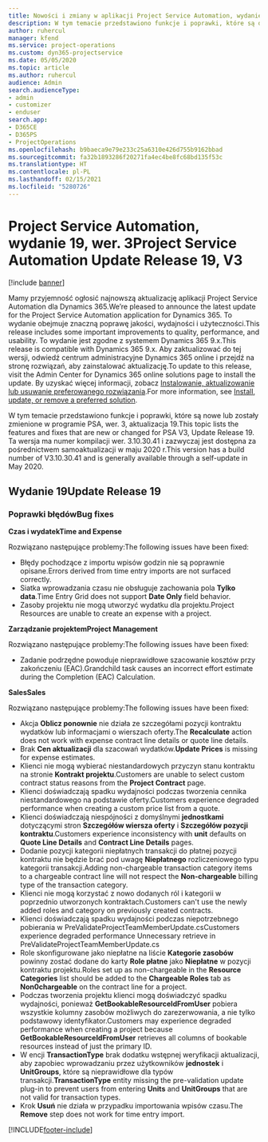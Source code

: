 ```yaml
---
title: Nowości i zmiany w aplikacji Project Service Automation, wydanie 19, wer. 3
description: W tym temacie przedstawiono funkcje i poprawki, które są dostępne w programie Project Service Automation, aktualizacja 19, wer. 3.
author: ruhercul
manager: kfend
ms.service: project-operations
ms.custom: dyn365-projectservice
ms.date: 05/05/2020
ms.topic: article
ms.author: ruhercul
audience: Admin
search.audienceType:
- admin
- customizer
- enduser
search.app:
- D365CE
- D365PS
- ProjectOperations
ms.openlocfilehash: b9baeca9e79e233c25a6310e426d755b9162bbad
ms.sourcegitcommit: fa32b1893286f20271fa4ec4be8fc68bd135f53c
ms.translationtype: HT
ms.contentlocale: pl-PL
ms.lasthandoff: 02/15/2021
ms.locfileid: "5280726"
---
```

# <a name="project-service-automation-update-release-19-v3"></a><span data-ttu-id="1b854-103">Project Service Automation, wydanie 19, wer. 3</span><span class="sxs-lookup"><span data-stu-id="1b854-103">Project Service Automation Update Release 19, V3</span></span>

[!include [banner](../includes/psa-now-project-operations.md)]

<span data-ttu-id="1b854-104">Mamy przyjemność ogłosić najnowszą aktualizację aplikacji Project Service Automation dla Dynamics 365.</span><span class="sxs-lookup"><span data-stu-id="1b854-104">We’re pleased to announce the latest update for the Project Service Automation application for Dynamics 365.</span></span> <span data-ttu-id="1b854-105">To wydanie obejmuje znaczną poprawę jakości, wydajności i użyteczności.</span><span class="sxs-lookup"><span data-stu-id="1b854-105">This release includes some important improvements to quality, performance, and usability.</span></span> <span data-ttu-id="1b854-106">To wydanie jest zgodne z systemem Dynamics 365 9.x.</span><span class="sxs-lookup"><span data-stu-id="1b854-106">This release is compatible with Dynamics 365 9.x.</span></span> <span data-ttu-id="1b854-107">Aby zaktualizować do tej wersji, odwiedź centrum administracyjne Dynamics 365 online i przejdź na stronę rozwiązań, aby zainstalować aktualizację.</span><span class="sxs-lookup"><span data-stu-id="1b854-107">To update to this release, visit the Admin Center for Dynamics 365 online solutions page to install the update.</span></span> <span data-ttu-id="1b854-108">By uzyskać więcej informacji, zobacz [Instalowanie, aktualizowanie lub usuwanie preferowanego rozwiązania](https://docs.microsoft.com/power-platform/admin/install-remove-preferred-solution).</span><span class="sxs-lookup"><span data-stu-id="1b854-108">For more information, see [Install, update, or remove a preferred solution](https://docs.microsoft.com/power-platform/admin/install-remove-preferred-solution).</span></span>

<span data-ttu-id="1b854-109">W tym temacie przedstawiono funkcje i poprawki, które są nowe lub zostały zmienione w programie PSA, wer. 3, aktualizacja 19.</span><span class="sxs-lookup"><span data-stu-id="1b854-109">This topic lists the features and fixes that are new or changed for PSA V3, Update Release 19.</span></span> <span data-ttu-id="1b854-110">Ta wersja ma numer kompilacji wer. 3.10.30.41 i zazwyczaj jest dostępna za pośrednictwem samoaktualizacji w maju 2020 r.</span><span class="sxs-lookup"><span data-stu-id="1b854-110">This version has a build number of V3.10.30.41 and is generally available through a self-update in May 2020.</span></span>

## <a name="update-release-19"></a><span data-ttu-id="1b854-111">Wydanie 19</span><span class="sxs-lookup"><span data-stu-id="1b854-111">Update Release 19</span></span>

### <a name="bug-fixes"></a><span data-ttu-id="1b854-112">Poprawki błędów</span><span class="sxs-lookup"><span data-stu-id="1b854-112">Bug fixes</span></span>

<span data-ttu-id="1b854-113">**Czas i wydatek**</span><span class="sxs-lookup"><span data-stu-id="1b854-113">**Time and Expense**</span></span>

<span data-ttu-id="1b854-114">Rozwiązano następujące problemy:</span><span class="sxs-lookup"><span data-stu-id="1b854-114">The following issues have been fixed:</span></span> 

- <span data-ttu-id="1b854-115">Błędy pochodzące z importu wpisów godzin nie są poprawnie opisane.</span><span class="sxs-lookup"><span data-stu-id="1b854-115">Errors derived from time entry imports are not surfaced correctly.</span></span>
- <span data-ttu-id="1b854-116">Siatka wprowadzania czasu nie obsługuje zachowania pola **Tylko data**.</span><span class="sxs-lookup"><span data-stu-id="1b854-116">Time Entry Grid does not support **Date Only** field behavior.</span></span>
- <span data-ttu-id="1b854-117">Zasoby projektu nie mogą utworzyć wydatku dla projektu.</span><span class="sxs-lookup"><span data-stu-id="1b854-117">Project Resources are unable to create an expense with a project.</span></span>

<span data-ttu-id="1b854-118">**Zarządzanie projektem**</span><span class="sxs-lookup"><span data-stu-id="1b854-118">**Project Management**</span></span>

<span data-ttu-id="1b854-119">Rozwiązano następujące problemy:</span><span class="sxs-lookup"><span data-stu-id="1b854-119">The following issues have been fixed:</span></span> 

-  <span data-ttu-id="1b854-120">Zadanie podrzędne powoduje nieprawidłowe szacowanie kosztów przy zakończeniu (EAC).</span><span class="sxs-lookup"><span data-stu-id="1b854-120">Grandchild task causes an incorrect effort estimate during the Completion (EAC) Calculation.</span></span>

<span data-ttu-id="1b854-121">**Sales**</span><span class="sxs-lookup"><span data-stu-id="1b854-121">**Sales**</span></span>

<span data-ttu-id="1b854-122">Rozwiązano następujące problemy:</span><span class="sxs-lookup"><span data-stu-id="1b854-122">The following issues have been fixed:</span></span> 

- <span data-ttu-id="1b854-123">Akcja **Oblicz ponownie** nie działa ze szczegółami pozycji kontraktu wydatków lub informacjami o wierszach oferty.</span><span class="sxs-lookup"><span data-stu-id="1b854-123">The **Recalculate** action does not work with expense contract line details or quote line details.</span></span>
- <span data-ttu-id="1b854-124">Brak **Cen aktualizacji** dla szacowań wydatków.</span><span class="sxs-lookup"><span data-stu-id="1b854-124">**Update Prices** is missing for expense estimates.</span></span>
-  <span data-ttu-id="1b854-125">Klienci nie mogą wybierać niestandardowych przyczyn stanu kontraktu na stronie **Kontrakt projektu**.</span><span class="sxs-lookup"><span data-stu-id="1b854-125">Customers are unable to select custom contract status reasons from the **Project Contract** page.</span></span>
- <span data-ttu-id="1b854-126">Klienci doświadczają spadku wydajności podczas tworzenia cennika niestandardowego na podstawie oferty.</span><span class="sxs-lookup"><span data-stu-id="1b854-126">Customers experience degraded performance when creating a custom price list from a quote.</span></span>
- <span data-ttu-id="1b854-127">Klienci doświadczają niespójności z domyślnymi **jednostkami** dotyczącymi stron **Szczegółów wiersza oferty** i **Szczegółów pozycji kontraktu**.</span><span class="sxs-lookup"><span data-stu-id="1b854-127">Customers experience inconsistency with **unit** defaults on **Quote Line Details** and **Contract Line Details** pages.</span></span>
- <span data-ttu-id="1b854-128">Dodanie pozycji kategorii niepłatnych transakcji do płatnej pozycji kontraktu nie będzie brać pod uwagę **Niepłatnego** rozliczeniowego typu kategorii transakcji.</span><span class="sxs-lookup"><span data-stu-id="1b854-128">Adding non-chargeable transaction category items to a chargeable contract line will not respect the **Non-chargeable** billing type of the transaction category.</span></span>
- <span data-ttu-id="1b854-129">Klienci nie mogą korzystać z nowo dodanych ról i kategorii w poprzednio utworzonych kontraktach.</span><span class="sxs-lookup"><span data-stu-id="1b854-129">Customers can't use the newly added roles and category on previously created contracts.</span></span>
- <span data-ttu-id="1b854-130">Klienci doświadczają spadku wydajności podczas niepotrzebnego pobierania w PreValidateProjectTeamMemberUpdate.cs</span><span class="sxs-lookup"><span data-stu-id="1b854-130">Customers experience degraded performance Unnecessary retrieve in PreValidateProjectTeamMemberUpdate.cs</span></span>
- <span data-ttu-id="1b854-131">Role skonfigurowane jako niepłatne na liście **Kategorie zasobów** powinny zostać dodane do karty **Role płatne** jako **Niepłatne** w pozycji kontraktu projektu.</span><span class="sxs-lookup"><span data-stu-id="1b854-131">Roles set up as non-chargeable in the **Resource Categories** list should be added to the **Chargeable Roles** tab as **Non0chargeable** on the contract line for a project.</span></span>
- <span data-ttu-id="1b854-132">Podczas tworzenia projektu klienci mogą doświadczyć spadku wydajności, ponieważ **GetBookableResourceIdFromUser** pobiera wszystkie kolumny zasobów możliwych do zarezerwowania, a nie tylko podstawowy identyfikator.</span><span class="sxs-lookup"><span data-stu-id="1b854-132">Customers may experience degraded performance when creating a project because **GetBookableResourceIdFromUser** retrieves all columns of bookable resources instead of just the primary ID.</span></span>
- <span data-ttu-id="1b854-133">W encji **TransactionType** brak dodatku wstępnej weryfikacji aktualizacji, aby zapobiec wprowadzaniu przez użytkowników **jednostek** i **UnitGroups**, które są nieprawidłowe dla typów transakcji.</span><span class="sxs-lookup"><span data-stu-id="1b854-133">**TransactionType** entity missing the pre-validation update plug-in to prevent users from entering **Units** and **UnitGroups** that are not valid for transaction types.</span></span>
- <span data-ttu-id="1b854-134">Krok **Usuń** nie działa w przypadku importowania wpisów czasu.</span><span class="sxs-lookup"><span data-stu-id="1b854-134">The **Remove** step does not work for time entry import.</span></span>


[!INCLUDE[footer-include](../includes/footer-banner.md)]